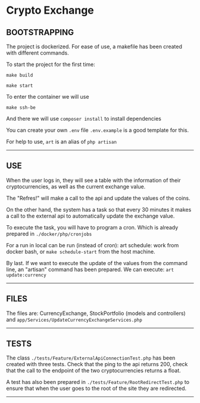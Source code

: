 # Crypto Exchange

## BOOTSTRAPPING
The project is dockerized. For ease of use, a makefile has been created with different commands.

To start the project for the first time:

`make build`

`make start`

To enter the container we will use

`make ssh-be`

And there we will use `composer install` to install dependencies

You can create your own `.env` file
`.env.example` is a good template for this.

For help to use, `art` is an alias of `php artisan`
<hr>

## USE

When the user logs in, they will see a table with the information of their cryptocurrencies, as well as the current exchange value.

The "Refres!" will make a call to the api and update the values of the coins.

On the other hand, the system has a task so that every 30 minutes it makes a call to the external api to automatically update the exchange value.

To execute the task, you will have to program a cron. Which is already prepared in `./docker/php/cronjobs`

For a run in
local can be run (instead of cron): art schedule: work from docker bash, or `make schedule-start` from the host machine.

By last. If we want to execute the update of the values from the command line, an "artisan" command has been prepared. We can execute: `art update:currency`
<hr>

## FILES
The files are: CurrencyExchange, StockPortfolio (models and controllers)
and `app/Services/UpdateCurrencyExchangeServices.php`
<hr>

## TESTS
The class `./tests/Feature/ExternalApiConnectionTest.php` has been created with three tests. Check that the ping to the api returns 200, check that the call to the endpoint of the two cryptocurrencies returns a float.

A test has also been prepared in `./tests/Feature/RootRedirectTest.php` to ensure that when the user goes to the root of the site they are redirected.
<hr>
